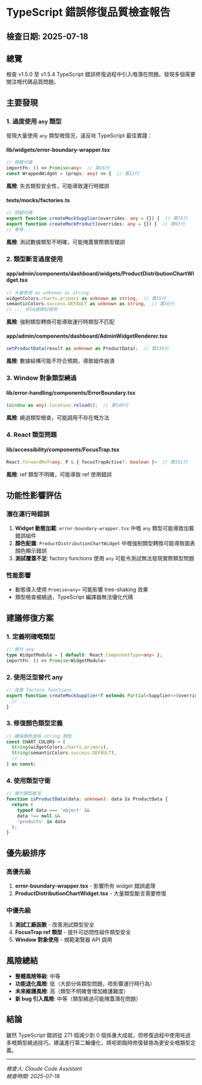 # TypeScript 錯誤修復品質檢查報告

## 檢查日期: 2025-07-18

## 總覽
檢查 v1.5.0 至 v1.5.4 TypeScript 錯誤修復過程中引入嘅潛在問題。發現多個需要關注嘅代碼品質問題。

## 主要發現

### 1. 過度使用 `any` 類型
發現大量使用 `any` 類型嘅情況，違反咗 TypeScript 最佳實踐：

#### lib/widgets/error-boundary-wrapper.tsx
```typescript
// 問題代碼
importFn: () => Promise<any>  // 第16行
const WrappedWidget = (props: any) => {  // 第23行
```
**風險**: 失去類型安全性，可能導致運行時錯誤

#### __tests__/mocks/factories.ts
```typescript
// 問題代碼
export function createMockSupplier(overrides: any = {}) {  // 第75行
export function createMockProduct(overrides: any = {}) {  // 第93行
// 等等...
```
**風險**: 測試數據類型不明確，可能掩蓋實際類型錯誤

### 2. 類型斷言過度使用

#### app/admin/components/dashboard/widgets/ProductDistributionChartWidget.tsx
```typescript
// 大量使用 as unknown as string
widgetColors.charts.primary as unknown as string,  // 第35行
semanticColors.success.DEFAULT as unknown as string,  // 第36行
// ... 共10處類似使用
```
**風險**: 強制類型轉換可能導致運行時類型不匹配

#### app/admin/components/dashboard/AdminWidgetRenderer.tsx
```typescript
setProductData(result as unknown as ProductData);  // 第330行
```
**風險**: 數據結構可能不符合預期，導致組件崩潰

### 3. Window 對象類型繞過

#### lib/error-handling/components/ErrorBoundary.tsx
```typescript
(window as any).location.reload();  // 第149行
```
**風險**: 繞過類型檢查，可能調用不存在嘅方法

### 4. React 類型問題

#### lib/accessibility/components/FocusTrap.tsx
```typescript
React.forwardRef<any, P & { focusTrapActive?: boolean }>  // 第331行
```
**風險**: ref 類型不明確，可能導致 ref 使用錯誤

## 功能性影響評估

### 潛在運行時錯誤
1. **Widget 動態加載**: `error-boundary-wrapper.tsx` 中嘅 `any` 類型可能導致加載錯誤組件
2. **顏色配置**: `ProductDistributionChartWidget` 中嘅強制類型轉換可能導致圖表顏色顯示錯誤
3. **測試覆蓋不足**: factory functions 使用 `any` 可能令測試無法發現實際類型問題

### 性能影響
- 動態導入使用 `Promise<any>` 可能影響 tree-shaking 效果
- 類型檢查被繞過，TypeScript 編譯器無法優化代碼

## 建議修復方案

### 1. 定義明確嘅類型
```typescript
// 替代 any
type WidgetModule = { default: React.ComponentType<any> };
importFn: () => Promise<WidgetModule>
```

### 2. 使用泛型替代 any
```typescript
// 改進 factory functions
export function createMockSupplier<T extends Partial<Supplier>>(overrides: T = {} as T) {
  // ...
}
```

### 3. 修復顏色類型定義
```typescript
// 確保顏色值係 string 類型
const CHART_COLORS = [
  String(widgetColors.charts.primary),
  String(semanticColors.success.DEFAULT),
  // ...
] as const;
```

### 4. 使用類型守衛
```typescript
// 替代類型斷言
function isProductData(data: unknown): data is ProductData {
  return (
    typeof data === 'object' &&
    data !== null &&
    'products' in data
  );
}
```

## 優先級排序

### 高優先級
1. **error-boundary-wrapper.tsx** - 影響所有 widget 錯誤處理
2. **ProductDistributionChartWidget.tsx** - 大量類型斷言需要修復

### 中優先級
3. **測試工廠函數** - 改善測試類型安全
4. **FocusTrap ref 類型** - 提升可訪問性組件類型安全
5. **Window 對象使用** - 規範瀏覽器 API 調用

## 風險總結

- **整體風險等級**: 中等
- **功能退化風險**: 低（大部分係類型問題，唔影響運行時行為）
- **未來維護風險**: 高（類型不明確會增加維護難度）
- **新 bug 引入風險**: 中等（類型繞過可能掩蓋潛在問題）

## 結論

雖然 TypeScript 錯誤從 271 個減少到 0 個係重大成就，但修復過程中使用咗過多嘅類型繞過技巧。建議進行第二輪優化，將呢啲臨時修復替換為更安全嘅類型定義。

---

*檢查人: Claude Code Assistant*  
*檢查時間: 2025-07-18*